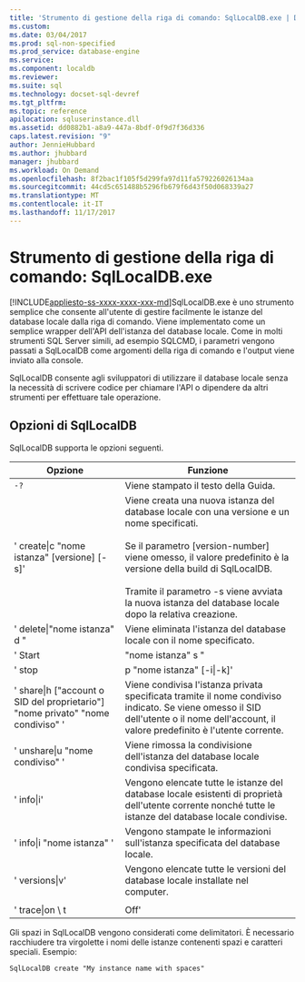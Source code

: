 ```yaml
---
title: 'Strumento di gestione della riga di comando: SqlLocalDB.exe | Documenti Microsoft'
ms.custom: 
ms.date: 03/04/2017
ms.prod: sql-non-specified
ms.prod_service: database-engine
ms.service: 
ms.component: localdb
ms.reviewer: 
ms.suite: sql
ms.technology: docset-sql-devref
ms.tgt_pltfrm: 
ms.topic: reference
apilocation: sqluserinstance.dll
ms.assetid: dd0882b1-a8a9-447a-8bdf-0f9d7f36d336
caps.latest.revision: "9"
author: JennieHubbard
ms.author: jhubbard
manager: jhubbard
ms.workload: On Demand
ms.openlocfilehash: 8f2bac1f105f5d299fa97d11fa579226026134aa
ms.sourcegitcommit: 44cd5c651488b5296fb679f6d43f50d068339a27
ms.translationtype: MT
ms.contentlocale: it-IT
ms.lasthandoff: 11/17/2017
---
```

# <a name="command-line-management-tool-sqllocaldbexe"></a>Strumento di gestione della riga di comando: SqlLocalDB.exe
[!INCLUDE[appliesto-ss-xxxx-xxxx-xxx-md](../../includes/appliesto-ss-xxxx-xxxx-xxx-md.md)]SqlLocalDB.exe è uno strumento semplice che consente all'utente di gestire facilmente le istanze del database locale dalla riga di comando. Viene implementato come un semplice wrapper dell'API dell'istanza del database locale. Come in molti strumenti SQL Server simili, ad esempio SQLCMD, i parametri vengono passati a SqlLocalDB come argomenti della riga di comando e l'output viene inviato alla console.  
  
 SqlLocalDB consente agli sviluppatori di utilizzare il database locale senza la necessità di scrivere codice per chiamare l'API o dipendere da altri strumenti per effettuare tale operazione.  
  
## <a name="sqllocaldb-options"></a>Opzioni di SqlLocalDB  
 SqlLocalDB supporta le opzioni seguenti.  
  
|Opzione|Funzione|  
|------------|------------------|  
|`-?`|Viene stampato il testo della Guida.|  
|' create\|c "nome istanza" [versione] [-s]'|Viene creata una nuova istanza del database locale con una versione e un nome specificati.<br /><br /> Se il parametro [version-number] viene omesso, il valore predefinito è la versione della build di SqlLocalDB.<br /><br /> Tramite il parametro -s viene avviata la nuova istanza del database locale dopo la relativa creazione.|  
|' delete\|"nome istanza" d "|Viene eliminata l'istanza del database locale con il nome specificato.|  
|' Start|"nome istanza" s "|Viene avviata l'istanza del database locale con il nome specificato.|  
|' stop|p "nome istanza" [-i\|-k]'|Viene arrestata l'istanza del database locale con il nome specificato, al termine dell'esecuzione delle query correnti.<br /><br /> Tramite il parametro -i viene richiesto l'arresto dell'istanza del database locale con l'opzione NOWAIT.<br /><br /> Tramite il parametro -k viene terminato il processo dell'istanza del database locale senza contattare quest'ultimo.|  
|' share\|h ["account o SID del proprietario"] "nome privato" "nome condiviso" '|Viene condivisa l'istanza privata specificata tramite il nome condiviso indicato. Se viene omesso il SID dell'utente o il nome dell'account, il valore predefinito è l'utente corrente.|  
|' unshare\|u "nome condiviso" '|Viene rimossa la condivisione dell'istanza del database locale condivisa specificata.|  
|' info\|i'|Vengono elencate tutte le istanze del database locale esistenti di proprietà dell'utente corrente nonché tutte le istanze del database locale condivise.|  
|' info\|i "nome istanza" '|Vengono stampate le informazioni sull'istanza specificata del database locale.|  
|' versions\|v'|Vengono elencate tutte le versioni del database locale installate nel computer.|  
|||  
|' trace\|on \ t|Off'|Viene abilitata o disabilitata la traccia.|  
  
 Gli spazi in SqlLocalDB vengono considerati come delimitatori. È necessario racchiudere tra virgolette i nomi delle istanze contenenti spazi e caratteri speciali. Esempio:  
  
 `SqlLocalDB create "My instance name with spaces"`  
  
  
